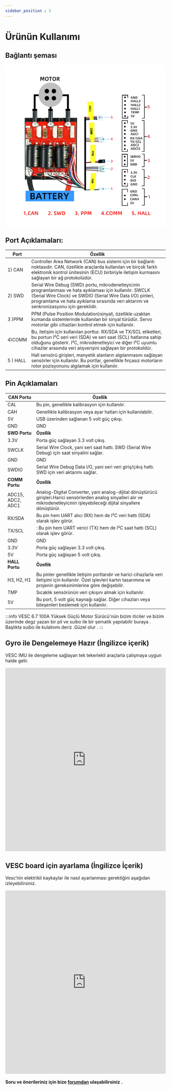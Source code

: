 ```yaml
---
sidebar_position : 3
---
```


# Ürünün Kullanımı

## Bağlantı şeması

![Bağlantı Diagramı](./image/vesc69-100a-motor-surucu4.png)


## Port Açıklamaları:

| Port                  | Özellik                                                                                                                                                                                                                                     |
|----------------------------|--------------------------------------------------------------------------------------------------------------------------------------------------------------------------------------------------------------------------------------------|
|1)  CAN             | Controller Area Network (CAN) bus sistemi için bir bağlantı noktasıdır. CAN, özellikle araçlarda kullanılan ve birçok farklı elektronik kontrol ünitesinin (ECU) birbiriyle iletişim kurmasını sağlayan bir ağ protokolüdür.                                                                                                                                  |
|2) SWD                      |  Serial Wire Debug (SWD) portu, mikrodenetleyicinin programlanması ve hata ayıklaması için kullanılır. SWCLK (Serial Wire Clock) ve SWDIO (Serial Wire Data I/O) pinleri, programlama ve hata ayıklama sırasında veri aktarımı ve senkronizasyonu için gereklidir.
3 )PPM     |  PPM  (Pulse Position Modulation)sinyali, özellikle uzaktan kumanda sistemlerinde kullanılan bir sinyal türüdür. Servo motorlar gibi cihazları kontrol etmek için kullanılır.|
| 4)COMM|  Bu, iletişim için kullanılan porttur. RX/SDA ve TX/SCL etiketleri, bu portun I²C seri veri (SDA) ve seri saat (SCL) hatlarına sahip olduğunu gösterir. I²C, mikrodenetleyici ve diğer I²C uyumlu cihazlar arasında veri alışverişini sağlayan bir protokoldür. |
|5 ) HALL  | Hall sensörü girişleri, manyetik alanların algılanmasını sağlayan sensörler için kullanılır. Bu portlar, genellikle fırçasız motorların rotor pozisyonunu algılamak için kullanılır.|

## Pin   Açıklamaları
 
| CAN Portu                   | Özellik                                                                                                                                                                                                                                     |
|----------------------------|--------------------------------------------------------------------------------------------------------------------------------------------------------------------------------------------------------------------------------------------|
|CAL           | Bu pin, genellikle kalibrasyon için kullanılır.|
CAH           |Genellikle kalibrasyon veya ayar hatları için kullanılabilir.|
|5V|  USB üzerinden sağlanan 5 volt güç çıkışı.
|GND| GND 
| **SWD Portu**                  | **Özellik**                                                      |
|3.3V            | Porta güç sağlayan 3.3 volt çıkış.|
SWCLK             |Serial Wire Clock, yani seri saat hattı. SWD (Serial Wire Debug) için saat sinyalini sağlar.|
|GND| GND|
|SWDIO| Serial Wire Debug Data I/O, yani seri veri giriş/çıkış hattı. SWD için veri aktarımı sağlar.|
|**COMM  Portu**                   | **Özellik**                                                     |
|ADC15, ADC2, ADC1         | Analog-Digital Converter, yani analog-dijital dönüştürücü girişleri.Harici sensörlerden analog sinyalleri alır ve mikrodenetleyicinin işleyebileceği dijital sinyallere dönüştürür.
RX/SDA | Bu pin hem UART alıcı (RX) hem de I²C veri hattı (SDA) olarak işlev görür.|
TX/SCL |: Bu pin hem UART verici (TX) hem de I²C saat hattı (SCL) olarak işlev görür.|
|GND| GND|
|3.3V|Porta güç sağlayan 3.3 volt çıkış.|
|5V|Porta güç sağlayan 5 volt çıkış. 
| **HALL Portu**                   | **Özellik** |
|H3, H2, H1            |  Bu pinler genellikle iletişim portlarıdır ve harici cihazlarla veri iletişimi için kullanılır. Özel işlevleri kartın tasarımına ve projenin gereksinimlerine göre değişebilir.|
TMP             | Sıcaklık sensörünün veri çıkışını almak için kullanılır.|
|5V|  Bu port, 5 volt güç kaynağı sağlar. Diğer cihazları veya bileşenleri beslemek için kullanılır.|



:::info
VESC 6.7 100A Yüksek Güçlü Motor Sürücü'nün  bizim iticiler ve bizim üzerinde  degz yazan bir pil ve suibo ile bir şematik yapılabilir buraya . Başlıkta suibo ile kulalnımı deriz .Güzel olur .
::: 

## Gyro ile Dengelemeye Hazır (İngilizce içerik)

VESC IMU ile dengeleme sağlayan tek tekerlekli araçlarla çalışmaya uygun halde gelir.

<iframe width="100%" height="574" src="https://www.youtube.com/embed/iGgNuo6o_Ug" title="VESC IMU Accelerometer Calibration - How To" frameborder="0" allow="accelerometer; autoplay; clipboard-write; encrypted-media; gyroscope; picture-in-picture; web-share" allowfullscreen></iframe>

## VESC board için ayarlama (İngilizce İçerik)

Vesc’nin elektrikli kaykaylar ile nasıl ayarlanması gerektiğini aşağıdan izleyebilirsiniz.

<iframe width="100%" height="574" src="https://www.youtube.com/embed/lDuV8cnPRmI" title="VESC® Tool 2020 Tutorial - How to Program Vesc for DIY Electric Skateboards" frameborder="0" allow="accelerometer; autoplay; clipboard-write; encrypted-media; gyroscope; picture-in-picture; web-share" allowfullscreen></iframe>


**Soru ve önerileriniz için bize [forumdan](https://forum.degzrobotics.com/)    ulaşabilirsiniz .**